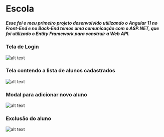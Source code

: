 # Escola
##### Esse foi o meu primeiro projeto desenvolvido utilizando o Angular 11 no Front-End e no Back-End temos uma comunicação com o ASP.NET, que foi utilizado o Entity Framework para construir a Web API. 

### Tela de Login
![alt text](https://uploaddeimagens.com.br/images/003/229/281/original/login.png?1620312863)

### Tela contendo a lista de alunos cadastrados
![alt text](https://uploaddeimagens.com.br/images/003/229/283/original/lista-alunos.png?1620312913)

### Modal para adicionar novo aluno
![alt text](https://uploaddeimagens.com.br/images/003/229/287/original/cadastrar-aluno.png?1620313004)

### Exclusão do aluno
![alt text](https://uploaddeimagens.com.br/images/003/229/292/original/exclus%C3%A3o-do-aluno.png?1620313098)



